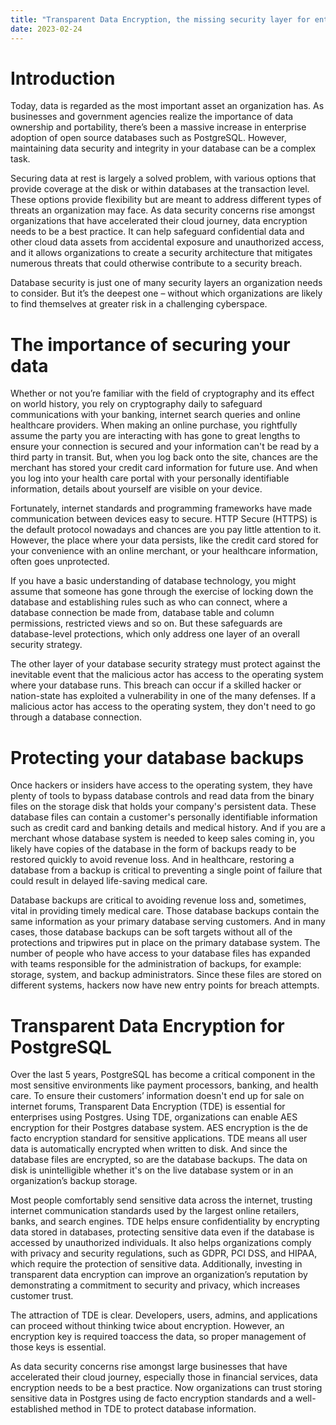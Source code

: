 ```yaml
---
title: "Transparent Data Encryption, the missing security layer for enterprise-grade Postgres" 
date: 2023-02-24
---
```


# Introduction 
Today, data is regarded as the most important asset an organization has. As businesses and government agencies realize the importance of data ownership and portability, there’s been a massive increase in enterprise adoption of open source databases such as PostgreSQL. However, maintaining data security and integrity in your database can be a complex task. 

Securing data at rest is largely a solved problem, with various options that provide coverage at the disk or within databases at the transaction level. These options provide flexibility but are meant to address different types of threats an organization may face. As data security concerns rise amongst organizations that have accelerated their cloud journey, data encryption needs to be a best practice. It can help safeguard confidential data and other cloud data assets from accidental exposure and unauthorized access, and it allows organizations to create a security architecture that mitigates numerous threats that could otherwise contribute to a security breach. 

Database security is just one of many security layers an organization needs to consider. But it’s the deepest one – without which organizations are likely to find themselves at greater risk in a challenging cyberspace. 

# The importance of securing your data

Whether or not you’re familiar with the field of cryptography and its effect on world history, you rely on cryptography daily to safeguard communications with your banking, internet search queries and online healthcare providers. When making an online purchase, you rightfully assume the party you are interacting with has gone to great lengths to ensure your connection is secured and your information can't be read by a third party in transit. But, when you log back onto the site, chances are the merchant has stored your credit card information for future use. And when you log into your health care portal with your personally identifiable information, details about yourself are visible on your device. 

Fortunately, internet standards and programming frameworks have made communication between devices easy to secure. HTTP Secure (HTTPS) is the default protocol nowadays and chances are you pay little attention to it. However, the place where your data persists, like the credit card stored for your convenience with an online merchant, or your healthcare information, often goes unprotected.

If you have a basic understanding of database technology, you might assume that someone has gone through the exercise of locking down the database and establishing rules such as who can connect, where a database connection be made from, database table and column permissions, restricted views and so on. But these safeguards are database-level protections, which only address one layer of an overall security strategy.

The other layer of your database security strategy must protect against the inevitable event that the malicious actor has access to the operating system where your database runs. This breach can occur if a skilled hacker or nation-state has exploited a vulnerability in one of the many defenses. If a malicious actor has access to the operating system, they don't need to go through a database connection.


# Protecting your database backups

Once hackers or insiders have access to the operating system, they have plenty of tools to bypass database controls and read data from the binary files on the storage disk that holds your company's persistent data. These database files can contain a customer's personally identifiable information such as credit card and banking details and medical history. And if you are a merchant whose database system is needed to keep sales coming in, you likely have copies of the database in the form of backups ready to be restored quickly to avoid revenue loss. And in healthcare, restoring a database from a backup is critical to preventing a single point of failure that could result in delayed life-saving medical care.

Database backups are critical to avoiding revenue loss and, sometimes, vital in providing timely medical care. Those database backups contain the same information as your primary database serving customers. And in many cases, those database backups can be soft targets without all of the protections and tripwires put in place on the primary database system. The number of people who have access to your database files has expanded with teams responsible for the administration of backups, for example: storage, system, and backup administrators. Since these files are stored on different systems, hackers now have new entry points for breach attempts.


# Transparent Data Encryption for PostgreSQL

Over the last 5 years, PostgreSQL has become a critical component in the most sensitive environments like payment processors, banking, and health care. To ensure their customers’ information doesn't end up for sale on internet forums, Transparent Data Encryption (TDE) is essential for enterprises using Postgres. Using TDE, organizations can enable AES encryption for their Postgres database system. AES encryption is the de facto encryption standard for sensitive applications. TDE means all user data is automatically encrypted when written to disk. And since the database files are encrypted, so are the database backups. The data on disk is unintelligible whether it's on the live database system or in an organization’s backup storage.

Most people comfortably send sensitive data across the internet, trusting internet communication standards used by the largest online retailers, banks, and search engines. TDE helps ensure confidentiality by encrypting data stored in databases, protecting sensitive data even if the database is accessed by unauthorized individuals. It also helps organizations comply with privacy and security regulations, such as GDPR, PCI DSS, and HIPAA, which require the protection of sensitive data. Additionally, investing in transparent data encryption can improve an organization’s reputation by demonstrating a commitment to security and privacy, which increases customer trust. 

The attraction of TDE is clear. Developers, users, admins, and applications can proceed without thinking twice about encryption. However, an encryption key is required toaccess the data, so proper management of those keys is essential. 

As data security concerns rise amongst large businesses that have accelerated their cloud journey, especially those in financial services, data encryption needs to be a best practice. Now organizations can trust storing sensitive data in Postgres using de facto encryption standards and a well-established method in TDE to protect database information.
